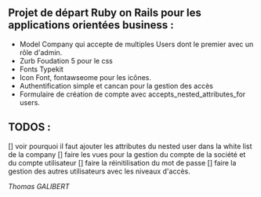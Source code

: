 Projet de départ Ruby on Rails pour les applications orientées business :
------------------------------------------------------------------------

- Model Company qui accepte de multiples Users dont le premier avec un rôle d'admin.
- Zurb Foudation 5 pour le css
- Fonts Typekit
- Icon Font, fontawseome pour les icônes.
- Authentification simple et cancan pour la gestion des accès
- Formulaire de création de compte avec accepts_nested_attributes_for users.


TODOS :
-----------

[] voir pourquoi il faut ajouter les attributes du nested user dans la white list de la company
[] faire les vues pour la gestion du compte de la société et du compte utilisateur
[] faire la réinitilisation du mot de passe 
[] faire la gestion des autres utilisateurs avec les niveaux d'accès.

_Thomas GALIBERT_



